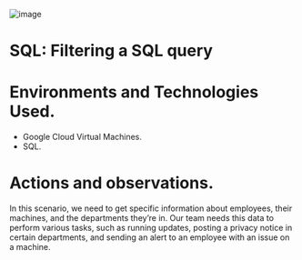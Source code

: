 ![image](https://github.com/user-attachments/assets/55c66eb5-ce90-4351-8fe4-4bdf843d3556)

# SQL: Filtering a SQL query


# Environments and Technologies Used.
- Google Cloud Virtual Machines.
- SQL.

# Actions and observations.

 In this scenario, we need to get specific information about employees, their machines, and the departments they’re in. Our team needs this data to perform various tasks, such as running updates, posting a privacy notice in certain departments, and sending an alert to an employee with an issue on a machine.
